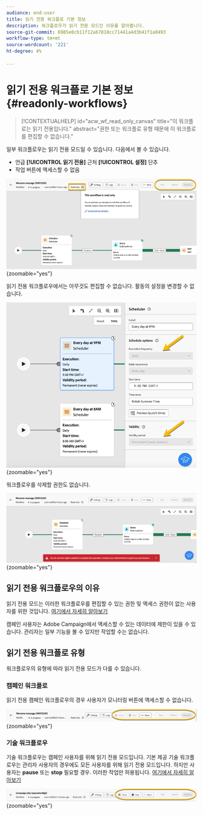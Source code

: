 ```yaml
---
audience: end-user
title: 읽기 전용 워크플로 기본 정보
description: 워크플로우가 읽기 전용 모드인 이유를 알아봅니다.
source-git-commit: 6985e8cb11f12ab7818cc71441a4d3b41f1a0493
workflow-type: tm+mt
source-wordcount: '221'
ht-degree: 4%

---
```


# 읽기 전용 워크플로 기본 정보 {#readonly-workflows}

>[!CONTEXTUALHELP]
>id="acw_wf_read_only_canvas"
>title="이 워크플로는 읽기 전용입니다."
>abstract="권한 또는 워크플로 유형 때문에 이 워크플로를 편집할 수 없습니다."

일부 워크플로우는 읽기 전용 모드일 수 있습니다. 다음에서 볼 수 있습니다.

- 언급 **[!UICONTROL **&#x200B;읽기 전용&#x200B;**]**  근처 **[!UICONTROL 설정]** 단추
- 작업 버튼에 액세스할 수 없음

![](assets/readonly-workflow.png){zoomable="yes"}

읽기 전용 워크플로우에서는 아무것도 편집할 수 없습니다. 활동의 설정을 변경할 수 없습니다.


![](assets/scheduler-readonly.png){zoomable="yes"}


워크플로우를 삭제할 권한도 없습니다.

![](assets/readonly-rights.png){zoomable="yes"}

## 읽기 전용 워크플로우의 이유

읽기 전용 모드는 이러한 워크플로우를 편집할 수 있는 권한 및 액세스 권한이 없는 사용자를 위한 것입니다. [여기에서 자세히 알아보기](../get-started/permissions.md)

캠페인 사용자는 Adobe Campaign에서 액세스할 수 있는 데이터에 제한이 있을 수 있습니다. 관리자는 일부 기능을 볼 수 있지만 작업할 수는 없습니다.

## 읽기 전용 워크플로 유형

워크플로우의 유형에 따라 읽기 전용 모드가 다를 수 있습니다.

### 캠페인 워크플로

읽기 전용 캠페인 워크플로우의 경우 사용자가 모니터링 버튼에 액세스할 수 없습니다.

![](assets/readonly-campaign-workflow.png){zoomable="yes"}

### 기술 워크플로우

기술 워크플로우는 캠페인 사용자를 위해 읽기 전용 모드입니다.
기본 제공 기술 워크플로우는 관리자 사용자의 경우에도 모든 사용자를 위해 읽기 전용 모드입니다. 하지만 사용자는 **pause** 또는 **stop** 필요할 경우. 이러한 작업만 허용됩니다. [여기에서 자세히 알아보기](https://experienceleague.adobe.com/en/docs/campaign/automation/workflows/introduction/wf-type/technical-workflows)

![](assets/readonly-technical-workflow.png){zoomable="yes"}